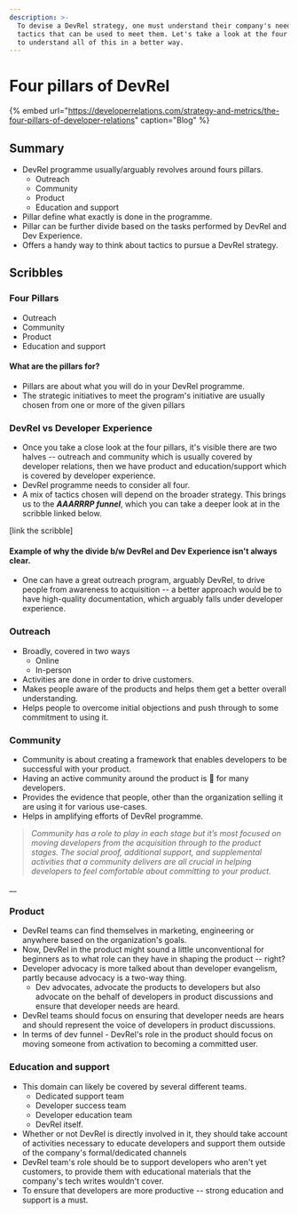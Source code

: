 ```yaml
---
description: >-
  To devise a DevRel strategy, one must understand their company's needs and the
  tactics that can be used to meet them. Let's take a look at the four pillars
  to understand all of this in a better way.
---
```


# Four pillars of DevRel

{% embed url="https://developerrelations.com/strategy-and-metrics/the-four-pillars-of-developer-relations" caption="Blog" %}

## Summary

* DevRel programme usually/arguably revolves around fours pillars. 
  * Outreach 
  * Community 
  * Product
  * Education and support
* Pillar define what exactly is done in the programme. 
* Pillar can be further divide based on the tasks performed by DevRel and Dev Experience. 
* Offers a handy way to think about tactics to pursue a DevRel strategy. 

## Scribbles

### Four Pillars

* Outreach
* Community
* Product
* Education and support

#### What are the pillars for? 

* Pillars are about what you will do in your DevRel programme. 
* The strategic initiatives to meet the program's initiative are usually chosen from one or more of the given pillars 

### DevRel vs Developer Experience

* Once you take a close look at the four pillars, it's visible there are two halves -- outreach and community which is usually covered by developer relations, then we have product and education/support which is covered by developer experience. 
* DevRel programme needs to consider all four.
* A mix of tactics chosen will depend on the broader strategy. This brings us to the _**AAARRRP funnel**_, which you can take a deeper look at in the scribble linked below. 

\[link the scribble\]

#### Example of why the divide b/w DevRel and Dev Experience isn't always clear.

* One can have a great outreach program, arguably DevRel, to drive people from awareness to acquisition -- a better approach would be to have high-quality documentation, which arguably falls under developer experience. 



### Outreach

* Broadly, covered in two ways 
  * Online 
  * In-person
* Activities are done in order to drive customers. 
* Makes people aware of the products and helps them get a better overall understanding. 
* Helps people to overcome initial objections and push through to some commitment to using it. 

### Community

* Community is about creating a framework that enables developers to be successful with your product. 
* Having an active community around the product is 🔑 for many developers.
* Provides the evidence that people, other than the organization selling it are using it for various use-cases.
* Helps in amplifying efforts of DevRel programme. 

> _Community has a role to play in each stage but it’s most focused on moving developers from the acquisition through to the product stages. The social proof, additional support, and supplemental activities that a community delivers are all crucial in helping developers to feel comfortable about committing to your product._

\_\_

### Product

* DevRel teams can find themselves in marketing, engineering or anywhere based on the organization's goals. 
* Now, DevRel in the product might sound a little unconventional for beginners as to what role can they have in shaping the product -- right? 
* Developer advocacy is more talked about than developer evangelism, partly because advocacy is a two-way thing. 
  * Dev advocates, advocate the products to developers but also advocate on the behalf of developers in product discussions and ensure that developer needs are heard.
* DevRel teams should focus on ensuring that developer needs are hears and should represent the voice of developers in product discussions.
* In terms of dev funnel - DevRel's role in the product should focus on moving someone from activation to becoming a committed user.  

### Education and support

* This domain can likely be covered by several different teams.
  * Dedicated support team
  * Developer success team
  * Developer education team
  * DevRel itself. 
* Whether or not DevRel is directly involved in it, they should take account of activities necessary to educate developers and support them outside of the company's formal/dedicated channels
* DevRel team's role should be to support developers who aren't yet customers, to provide them with educational materials that the company's tech writes wouldn't cover. 
* To ensure that developers are more productive -- strong education and support is a must. 

